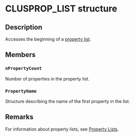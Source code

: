 # CLUSPROP_LIST structure

## Description

Accesses the beginning of a [property list](https://learn.microsoft.com/previous-versions/windows/desktop/mscs/property-lists).

## Members

### `nPropertyCount`

Number of properties in the property list.

### `PropertyName`

Structure describing the name of the first property in the list.

## Remarks

For information about property lists, see [Property Lists](https://learn.microsoft.com/previous-versions/windows/desktop/mscs/property-lists).